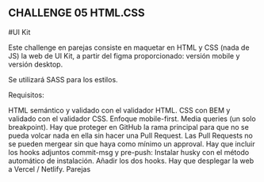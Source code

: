 ## CHALLENGE 05 HTML.CSS

#UI Kit

Este challenge en parejas consiste en maquetar en HTML y CSS (nada de JS) la web de UI Kit, a partir del figma proporcionado: versión mobile y versión desktop.

Se utilizará SASS para los estilos.

Requisitos:

HTML semántico y validado con el validador HTML.
CSS con BEM y validado con el validador CSS.
Enfoque mobile-first.
Media queries (un solo breakpoint).
Hay que proteger en GitHub la rama principal para que no se pueda volcar nada en ella sin hacer una Pull Request.
Las Pull Requests no se pueden mergear sin que haya como mínimo un approval.
Hay que incluir los hooks adjuntos commit-msg y pre-push:
Instalar husky con el método automático de instalación.
Añadir los dos hooks.
Hay que desplegar la web a Vercel / Netlify.
Parejas
